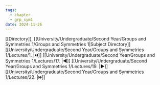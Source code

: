 ```yaml
---
tags:
  - chapter
  - grp_sym1
date: 2024-11-26
---
```

[[Directory]], [[University/Undergraduate/Second Year/Groups and Symmetries 1/Groups and Symmetries 1|Subject Directory]]
[[University/Undergraduate/Second Year/Groups and Symmetries 1/Lectures/1. |🞀🞀]] [[University/Undergraduate/Second Year/Groups and Symmetries 1/Lectures/17. |◀]] [[University/Undergraduate/Second Year/Groups and Symmetries 1/Lectures/19. |▶]] [[University/Undergraduate/Second Year/Groups and Symmetries 1/Lectures/22. |🞂🞂]]
# 
## 
### 